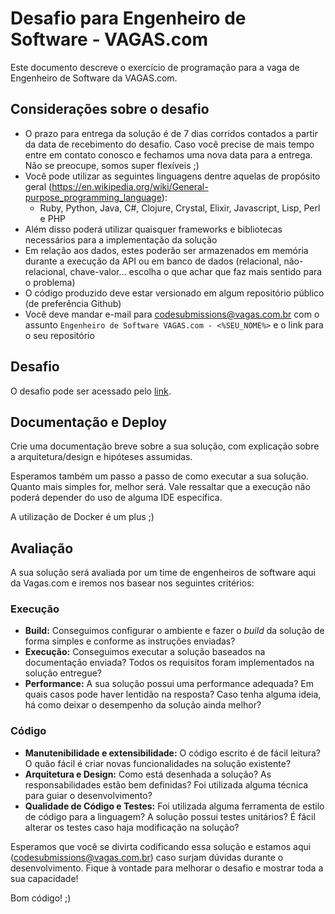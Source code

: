# Desafio para Engenheiro de Software - VAGAS.com

Este documento descreve o exercício de programação para a vaga de Engenheiro de Software da VAGAS.com.

## Considerações sobre o desafio

* O prazo para entrega da solução é de 7 dias corridos contados a partir da data de recebimento do desafio. Caso você precise de mais tempo entre em contato conosco e fechamos uma nova data para a entrega. Não se preocupe, somos super flexíveis ;)
* Você pode utilizar as seguintes linguagens dentre aquelas de propósito geral (https://en.wikipedia.org/wiki/General-purpose_programming_language):
  * Ruby, Python, Java, C#, Clojure, Crystal, Elixir, Javascript, Lisp, Perl e PHP
* Além disso poderá utilizar quaisquer frameworks e bibliotecas necessários para a implementação da solução
* Em relação aos dados, estes poderão ser armazenados em memória durante a execução da API ou em banco de dados (relacional, não-relacional, chave-valor... escolha o que achar que faz mais sentido para o problema)
* O código produzido deve estar versionado em algum repositório público (de preferência Github)
* Você deve mandar e-mail para codesubmissions@vagas.com.br com o assunto `Engenheiro de Software VAGAS.com - <%SEU_NOME%>` e o link para o seu repositório


## Desafio

O desafio pode ser acessado pelo [link](repositorio.github).

## Documentação e Deploy

Crie uma documentação breve sobre a sua solução, com explicação sobre a arquitetura/design e hipóteses assumidas. 

Esperamos também um passo a passo de como executar a sua solução. Quanto mais simples for, melhor será. Vale ressaltar que a execução não poderá depender do uso de alguma IDE específica.

A utilização de Docker é um plus ;)

## Avaliação

A sua solução será avaliada por um time de engenheiros de software aqui da Vagas.com e iremos nos basear nos seguintes critérios:

### Execução

* **Build:** Conseguimos configurar o ambiente e fazer o _build_  da solução de forma simples e conforme as instruções enviadas?
* **Execução:** Conseguimos executar a solução baseados na documentação enviada? Todos os requisitos foram implementados na solução entregue?
* **Performance:** A sua solução possui uma performance adequada? Em quais casos pode haver lentidão na resposta? Caso tenha alguma ideia, há como deixar o desempenho da solução ainda melhor?

### Código

* **Manutenibilidade e extensibilidade:** O código escrito é de fácil leitura? O quão fácil é criar novas funcionalidades na solução existente?
* **Arquitetura e Design:** Como está desenhada a solução? As responsabilidades estão bem definidas? Foi utilizada alguma técnica para guiar o desenvolvimento?
* **Qualidade de Código e Testes:** Foi utilizada alguma ferramenta de estilo de código para a linguagem? A solução possui testes unitários? É fácil alterar os testes caso haja modificação na solução?

Esperamos que você se divirta codificando essa solução e estamos aqui (codesubmissions@vagas.com.br) caso surjam dúvidas durante o desenvolvimento. Fique à vontade para melhorar o desafio e mostrar toda a sua capacidade!

Bom código! ;)
